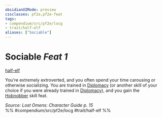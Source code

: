 ```yaml
---
obsidianUIMode: preview
cssclasses: pf2e,pf2e-feat
tags:
- compendium/src/pf2e/locg
- trait/half-elf
aliases: ["Sociable"]
---
```

# Sociable  *Feat 1*  
[half-elf](rules/traits/half-elf.md "Half-Elf Ancestry & Heritage Trait")  


You're extremely extroverted, and you often spend your time carousing or otherwise socializing. You are trained in [Diplomacy](compendium/skills.md#Diplomacy) (or another skill of your choice if you were already trained in [Diplomacy](compendium/skills.md#Diplomacy)), and you gain the [Hobnobber](compendium/feats/hobnobber.md) skill feat.

*Source: Lost Omens: Character Guide p. 15*  
%% #compendium/src/pf2e/locg #trait/half-elf %%